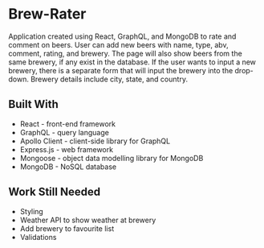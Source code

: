 # Brew-Rater
Application created using React, GraphQL, and MongoDB to rate and comment on beers. User can add new beers with name, type, abv, comment, rating, and brewery. The page will also show beers from the same brewery, if any exist in the database. If the user wants to input a new brewery, there is a separate form that will input the brewery into the drop-down. Brewery details include city, state, and country. 

## Built With
* React - front-end framework
* GraphQL - query language
* Apollo Client - client-side library for GraphQL
* Express.js - web framework 
* Mongoose - object data modelling library for MongoDB
* MongoDB - NoSQL database

## Work Still Needed
* Styling
* Weather API to show weather at brewery 
* Add brewery to favourite list 
* Validations 
